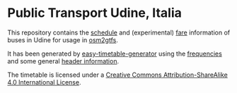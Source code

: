 # Public Transport Udine, Italia

This repository contains the [schedule](timetable.json) and (experimental) [fare](fares.json) information
of buses in Udine for usage in [osm2gtfs](https://github.com/grote/osm2gtfs).

It has been generated by [easy-timetable-generator](https://github.com/mapanica/easy-timetable-generator)
using the [frequencies](frequencies.csv) and some general [header information](header.json).

The timetable is licensed under a
[Creative Commons Attribution-ShareAlike 4.0 International License](LICENSE.md).
